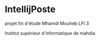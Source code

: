 # IntellijPoste
projet fin d'étude Mhamdi Mouheb LFI 3

Institut supérieur d'informatique de mahdia 
